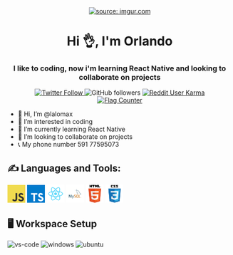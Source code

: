 <div id="header" align="center">
    <a href="https://imgur.com/J7tihmu"><img src="https://i.imgur.com/J7tihmu.gif" title="source: imgur.com" /></a>
    <h1 align="center">Hi 👌, I'm Orlando</h1>
    <h3>I like to coding, now i'm learning React Native and looking to collaborate on projects</h3>
</div>

<div id="badges" align="center">
    <a href="https://twitter.com/OrlandoFloresH">
        <img alt="Twitter Follow" src="https://img.shields.io/twitter/follow/OrlandoFloresH?logo=twitter&style=for-the-badge">
    </a>
    <img alt="GitHub followers" src="https://img.shields.io/github/followers/lalomax?logo=github&style=for-the-badge">
    <a href="https://www.reddit.com/user/lalomax">
        <img alt="Reddit User Karma" src="https://img.shields.io/reddit/user-karma/combined/lalomax?logo=reddit&style=for-the-badge">
        </a>
</div>

<div id="flagcounter" align="center">
<a href="https://info.flagcounter.com/rDEH"><img src="https://s01.flagcounter.com/count2/rDEH/bg_1288FF/txt_000000/border_CCCCCC/columns_2/maxflags_10/viewers_0/labels_0/pageviews_0/flags_0/percent_0/" alt="Flag Counter" border="0"></a>
</div>

- 👋 Hi, I’m @lalomax
- 👀 I’m interested in coding
- 🌱 I’m currently learning React Native
- 💞️ I’m looking to collaborate on projects
- 📞 My phone number 591 77595073

## ✍ Languages and Tools:

<code><img height="40" src="https://raw.githubusercontent.com/github/explore/80688e429a7d4ef2fca1e82350fe8e3517d3494d/topics/javascript/javascript.png"></code>
<code><img height="40" src="https://raw.githubusercontent.com/github/explore/80688e429a7d4ef2fca1e82350fe8e3517d3494d/topics/typescript/typescript.png"></code>
<code><img height="40" src="https://raw.githubusercontent.com/github/explore/80688e429a7d4ef2fca1e82350fe8e3517d3494d/topics/react/react.png"></code>
<code><img height="40" src="https://raw.githubusercontent.com/github/explore/80688e429a7d4ef2fca1e82350fe8e3517d3494d/topics/mysql/mysql.png"></code>
<code><img height="40" src="https://raw.githubusercontent.com/github/explore/80688e429a7d4ef2fca1e82350fe8e3517d3494d/topics/html/html.png"></code>
<code><img height="40" src="https://raw.githubusercontent.com/github/explore/80688e429a7d4ef2fca1e82350fe8e3517d3494d/topics/css/css.png"></code>

## 🖥️ Workspace Setup

![vs-code](https://img.shields.io/badge/VS_Code-198CCD?style=for-the-badge&logo=Visual-Studio-Code&logoColor=white)
![windows](https://img.shields.io/badge/Windows_10-2040E1?style=for-the-badge&logo=windows&logoColor=white)
![ubuntu](https://img.shields.io/badge/Ubuntu-E95420?style=for-the-badge&logo=ubuntu&logoColor=white)
<!---
lalomax/lalomax is a ✨ special ✨ repository because its `README.md` (this file) appears on your GitHub profile.
You can click the Preview link to take a look at your changes.
<code><img height="40" src="https://raw.githubusercontent.com/github/explore/80688e429a7d4ef2fca1e82350fe8e3517d3494d/topics/typescript/typescript.png"></code>
<code><img height="40" src="https://raw.githubusercontent.com/github/explore/80688e429a7d4ef2fca1e82350fe8e3517d3494d/topics/angular/angular.png"></code>
<code><img height="40" src="https://raw.githubusercontent.com/github/explore/80688e429a7d4ef2fca1e82350fe8e3517d3494d/topics/react/react.png"></code>
<code><img height="40" src="https://raw.githubusercontent.com/github/explore/80688e429a7d4ef2fca1e82350fe8e3517d3494d/topics/mongodb/mongodb.png"></code>
<code><img height="40" src="https://raw.githubusercontent.com/github/explore/80688e429a7d4ef2fca1e82350fe8e3517d3494d/topics/sass/sass.png"></code>
<code><img height="40" src="https://raw.githubusercontent.com/github/explore/80688e429a7d4ef2fca1e82350fe8e3517d3494d/topics/nodejs/nodejs.png"></code>

### Front-End Development

![angular](https://img.shields.io/badge/Angular-991D1B?style=for-the-badge&logo=angular&logoColor=white)
![angular-material](https://img.shields.io/badge/Angular_Material-3B549C?style=for-the-badge&logo=angular&logoColor=white)
![react](https://img.shields.io/badge/React-2F2F30?style=for-the-badge&logo=react&logoColor=61DAFB)
![next](https://img.shields.io/badge/Next-3B3B3D?style=for-the-badge&logo=nextdotjs&logoColor=FFFFFF)
![material-ui](https://img.shields.io/badge/Material_UI-0081CB?style=for-the-badge&logo=material-ui&logoColor=white)
![react-router](https://img.shields.io/badge/React_Router-C51607?style=for-the-badge&logo=react-router&logoColor=white)
![html](https://img.shields.io/badge/HTML5-E20C1C?style=for-the-badge&logo=html5&logoColor=white)
![css](https://img.shields.io/badge/CSS3-0C54DC?style=for-the-badge&logo=css3&logoColor=white)
![sass](https://img.shields.io/badge/SASS-DF46A2?style=for-the-badge&logo=sass&logoColor=white)
![bootstrap](https://img.shields.io/badge/Bootstrap-7C0FC1?style=for-the-badge&logo=bootstrap&logoColor=white)
![tailwind](https://img.shields.io/badge/Tailwind-0DABCE?style=for-the-badge&logo=tailwindcss&logoColor=white)
 
 ---

### Back-End Development

![node](https://img.shields.io/badge/Node.js-43853D?style=for-the-badge&logo=nodedotjs&logoColor=white)
![nodemon](https://img.shields.io/badge/Nodemon-12B83A?style=for-the-badge&logo=nodemon&logoColor=white)


---

### Database

![mongodb](https://img.shields.io/badge/MongoDB-47A248?style=for-the-badge&logo=mongodb&logoColor=white)
![mysql](https://img.shields.io/badge/MySQL-E97B00?style=for-the-badge&logo=mysql&logoColor=white)
![sqlite](https://img.shields.io/badge/SQLite-19A2CA?style=for-the-badge&logo=sqlite&logoColor=white)

---

### Deployment

![netlify](https://img.shields.io/badge/Netlify-0EB3A9?style=for-the-badge&logo=netlify&logoColor=white)
![firebase](https://img.shields.io/badge/Firebase-F19A14?style=for-the-badge&logo=firebase&logoColor=white)
![heroku](https://img.shields.io/badge/Heroku-9E7CC1?style=for-the-badge&logo=heroku&logoColor=white)
![vercel](https://img.shields.io/badge/Vercel-5F5F5F?style=for-the-badge&logo=vercel&logoColor=white)
--->
